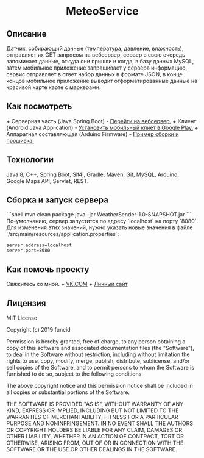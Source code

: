<h1 align=center>MeteoService</h1>

<h2>Описание</h2>
Датчик, собирающий данные (температура, давление, влажность), отправляет их GET запросом
на вебсервер, сервер в свою очередь запоминает данные, откуда они пришли и когда, в базу данных
MySQL, затем мобильное приложение запрашивает у сервера информацию, сервис отправляет в ответ набор 
данных в формате JSON, в конце концов мобильное приложение выводит отформатированные данные на 
красивой карте карте с маркерами. 

<h2>Как посмотреть</h2>
+ Серверная часть (Java Spring Boot)
	- <a href="https://func-weather.herokuapp.com">Перейти на вебсервер.</a>
+ Клиент (Android Java Application)
	- <a href="https://play.google.com/store/apps/details?id=ru.func.weatherclient">Установить мобильный клиет в Google Play.</a>
+ Аппаратная составляющая (Arduino Firmware)
	- <a href="https://github.com/funcid/MeteoService/tree/master/SensorFirmware">Пример сборки и прошивка. </a>

<h2>Технологии</h2>
Java 8, C++, Spring Boot, Slf4j, Gradle, Maven, Git, MySQL, Arduino, Google Maps API, Servlet, REST.

<h2>Сборка и запуск сервера</h2>
```shell
mvn clean package
java -jar WeatherSender-1.0-SNAPSHOT.jar
```
По-умолчанию, сервер запустится по адресу `localhost` на порту `8080`.  
Для изменения этих значений, нужно указать новые значения
в файле `/src/main/resources/application.properties`:

```properties
server.address=localhost
server.port=8080
```
    
<h2>Как помочь проекту</h2>
Свяжитесь со мной.
+ <a href="https://vk.com/funcid">VK.COM</a>
+ <a href="http://funcid.ru">Личный сайт</a>

<h2>Лицензия</h2>
MIT License

Copyright (c) 2019 funcid

Permission is hereby granted, free of charge, to any person obtaining a copy
of this software and associated documentation files (the "Software"), to deal
in the Software without restriction, including without limitation the rights
to use, copy, modify, merge, publish, distribute, sublicense, and/or sell
copies of the Software, and to permit persons to whom the Software is
furnished to do so, subject to the following conditions:

The above copyright notice and this permission notice shall be included in all
copies or substantial portions of the Software.

THE SOFTWARE IS PROVIDED "AS IS", WITHOUT WARRANTY OF ANY KIND, EXPRESS OR
IMPLIED, INCLUDING BUT NOT LIMITED TO THE WARRANTIES OF MERCHANTABILITY,
FITNESS FOR A PARTICULAR PURPOSE AND NONINFRINGEMENT. IN NO EVENT SHALL THE
AUTHORS OR COPYRIGHT HOLDERS BE LIABLE FOR ANY CLAIM, DAMAGES OR OTHER
LIABILITY, WHETHER IN AN ACTION OF CONTRACT, TORT OR OTHERWISE, ARISING FROM,
OUT OF OR IN CONNECTION WITH THE SOFTWARE OR THE USE OR OTHER DEALINGS IN THE
SOFTWARE.